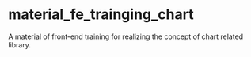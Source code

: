 # material_fe_trainging_chart
A material of front-end training for realizing the concept of chart related library.
